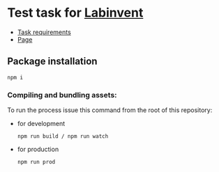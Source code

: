 # Test task for [Labinvent](http://labinvent.com/)

* [Task requirements](./docs/test_requirements.md)
* [Page](https://olhajduk.github.io/labinven/)

## Package installation
```
npm i
```

### Compiling and bundling assets:
To run the process issue this command from the root of this repository:

* for development
  ```
  npm run build / npm run watch
  ```
* for production
  ```
  npm run prod
  ```

